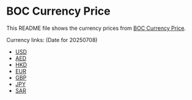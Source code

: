 # BOC Currency Price

This README file shows the currency prices from [BOC Currency Price](https://www.boc.cn/sourcedb/whpj/).

Currency links: (Date for 20250708)

- [USD](https://bocurrencyprice.techina.science/BOC_CURRENCY_PRICE/USD/20250708.json)
- [AED](https://bocurrencyprice.techina.science/BOC_CURRENCY_PRICE/AED/20250708.json)
- [HKD](https://bocurrencyprice.techina.science/BOC_CURRENCY_PRICE/HKD/20250708.json)
- [EUR](https://bocurrencyprice.techina.science/BOC_CURRENCY_PRICE/EUR/20250708.json)
- [GBP](https://bocurrencyprice.techina.science/BOC_CURRENCY_PRICE/GBP/20250708.json)
- [JPY](https://bocurrencyprice.techina.science/BOC_CURRENCY_PRICE/JPY/20250708.json)
- [SAR](https://bocurrencyprice.techina.science/BOC_CURRENCY_PRICE/SAR/20250708.json)
